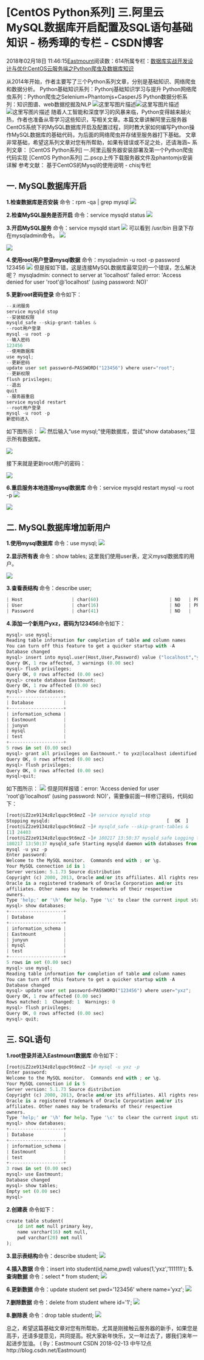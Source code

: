 
# [CentOS Python系列] 三.阿里云MySQL数据库开启配置及SQL语句基础知识 - 杨秀璋的专栏 - CSDN博客

2018年02月18日 11:46:15[Eastmount](https://me.csdn.net/Eastmount)阅读数：614所属专栏：[数据库实战开发设计与优化](https://blog.csdn.net/column/details/14842.html)[CentOS云服务端之Python爬虫及数据库知识](https://blog.csdn.net/column/details/19699.html)



从2014年开始，作者主要写了三个Python系列文章，分别是基础知识、网络爬虫和数据分析。
Python基础知识系列：Pythonj基础知识学习与提升
Python网络爬虫系列：Python爬虫之Selenium+Phantomjs+CasperJS
Python数据分析系列：知识图谱、web数据挖掘及NLP
![这里写图片描述](https://img-blog.csdn.net/20180212160809122?watermark/2/text/aHR0cDovL2Jsb2cuY3Nkbi5uZXQvRWFzdG1vdW50/font/5a6L5L2T/fontsize/400/fill/I0JBQkFCMA==/dissolve/70)![这里写图片描述](https://img-blog.csdn.net/20180212161506304?watermark/2/text/aHR0cDovL2Jsb2cuY3Nkbi5uZXQvRWFzdG1vdW50/font/5a6L5L2T/fontsize/400/fill/I0JBQkFCMA==/dissolve/70)![这里写图片描述](https://img-blog.csdn.net/20180212161524640?watermark/2/text/aHR0cDovL2Jsb2cuY3Nkbi5uZXQvRWFzdG1vdW50/font/5a6L5L2T/fontsize/400/fill/I0JBQkFCMA==/dissolve/70)
随着人工智能和深度学习的风暴来临，Python变得越来越火热，作者也准备从零学习这些知识，写相关文章。本篇文章讲解阿里云服务器CentOS系统下的MySQL数据库开启及配置过程，同时教大家如何编写Python操作MySQL数据库的基础代码，为后面的网络爬虫并存储至服务器打下基础。
文章非常基础，希望这系列文章对您有所帮助，如果有错误或不足之处，还请海涵~
系列文章：
[CentOS Python系列] 一.阿里云服务器安装部署及第一个Python爬虫代码实现
[CentOS Python系列] 二.pscp上传下载服务器文件及phantomjs安装详解
参考文献：
基于CentOS的Mysql的使用说明 - chisj专栏


## 一. MySQL数据库开启
**1.检查数据库是否安装**
命令：rpm -qa | grep mysql
![](https://img-blog.csdn.net/20180218104012216)

**2.检查MySQL服务是否开启**
命令：service mysqld status
![](https://img-blog.csdn.net/20180218104100623)

**3.开启MySQL服务**
命令：service mysqld start
![](https://img-blog.csdn.net/20180218104953661)
可以看到 /usr/bin 目录下存在mysqladmin命令。
![](https://img-blog.csdn.net/20180218105308872)

![](https://img-blog.csdn.net/20180218105339357)

**4.使用root用户登录mysql数据**
命令：mysqladmin -u root -p password 123456
![](https://img-blog.csdn.net/20180218105515952)
但是报如下错，这是连接MySQL数据库最常见的一个错误，怎么解决呢？
mysqladmin: connect to server at 'localhost' failed
error: 'Access denied for user 'root'@'localhost' (using password: NO)'

**5.更新root密码登录**
命令如下：
```python
--关闭服务
service mysqld stop
--安装赋权限
mysqld_safe --skip-grant-tables &
--root用户登录
mysql -u root -p 
--输入密码
123456
--使用数据库
use mysql;
--更新密码
update user set password=PASSWORD("123456") where user="root";
--更新权限
flush privileges; 
--退出
quit
--服务器重启
service mysqld restart
--root用户登录
mysql -u root -p 
新密码进入
```
如下图所示：
![](https://img-blog.csdn.net/20180218110159744)
然后输入“use mysql;”使用数据库，尝试“show databases;”显示所有数据库。

![](https://img-blog.csdn.net/20180218110343289)

接下来就是更新root用户的密码：

![](https://img-blog.csdn.net/20180218110416960)

**6.重启服务本地连接mysql数据库**
命令：service mysqld restart
mysql -u root -p
![](https://img-blog.csdn.net/20180218110659688)

![](https://img-blog.csdn.net/20180218110734250)


## 二. MySQL数据库增加新用户
**1.使用mysql数据库**
命令：use mysql;
![](https://img-blog.csdn.net/20180218111323640)

**2.显示所有表**
命令：show tables;
这里我们使用user表，定义mysql数据库的用户。

![](https://img-blog.csdn.net/20180218111602391)

**3.查看表结构**
命令：describe user;
```python
| Host                  | char(60)                          | NO   | PRI |                            |       |
| User                  | char(16)                          | NO   | PRI |                            |       |
| Password              | char(41)                          | NO   |     |                            |       |
```
**4.添加一个新用户yxz，密码为123456**命令如下：

```python
mysql> use mysql;
Reading table information for completion of table and column names
You can turn off this feature to get a quicker startup with -A
Database changed
mysql> insert into mysql.user(Host,User,Password) value ("localhost","yxz",password("123456"));
Query OK, 1 row affected, 3 warnings (0.00 sec)
mysql> flush privileges;
Query OK, 0 rows affected (0.00 sec)
mysql> create database Eastmount;
Query OK, 1 row affected (0.00 sec)
mysql> show databases;
+--------------------+
| Database           |
+--------------------+
| information_schema |
| Eastmount          |
| junyun             |
| mysql              |
| test               |
+--------------------+
5 rows in set (0.00 sec)
mysql> grant all privileges on Eastmount.* to yxz@localhost identified by "yxz";
Query OK, 0 rows affected (0.00 sec)
mysql> flush privileges;
Query OK, 0 rows affected (0.00 sec)
mysql>quit;
```
如下图所示：
![](https://img-blog.csdn.net/20180218112209411)
但是同样报错：error: 'Access denied for user 'root'@'localhost' (using password: NO)'，需要像前面一样修订密码，代码如下：

```python
[root@iZ2ze9134z8zlqupc9t6mzZ ~]# service mysqld stop
Stopping mysqld:                                           [  OK  ]
[root@iZ2ze9134z8zlqupc9t6mzZ ~]# mysqld_safe --skip-grant-tables &
[1] 24403
[root@iZ2ze9134z8zlqupc9t6mzZ ~]# 180217 13:50:37 mysqld_safe Logging to '/var/log/mysqld.log'.
180217 13:50:37 mysqld_safe Starting mysqld daemon with databases from /var/lib/mysql
mysql -u yxz -p
Enter password:
Welcome to the MySQL monitor.  Commands end with ; or \g.
Your MySQL connection id is 1
Server version: 5.1.73 Source distribution
Copyright (c) 2000, 2013, Oracle and/or its affiliates. All rights reserved.
Oracle is a registered trademark of Oracle Corporation and/or its
affiliates. Other names may be trademarks of their respective
owners.
Type 'help;' or '\h' for help. Type '\c' to clear the current input statement.
mysql> show databases;
+--------------------+
| Database           |
+--------------------+
| information_schema |
| Eastmount          |
| junyun             |
| mysql              |
| test               |
+--------------------+
5 rows in set (0.00 sec)
mysql> use mysql;
Reading table information for completion of table and column names
You can turn off this feature to get a quicker startup with -A
Database changed
mysql> update user set password=PASSWORD("123456") where user="yxz";
Query OK, 1 row affected (0.00 sec)
Rows matched: 1  Changed: 1  Warnings: 0
mysql> flush privileges;
Query OK, 0 rows affected (0.00 sec)
mysql> quit;
```



## 三. SQL语句
**1.root登录并进入Eastmount数据库**
命令如下：
```python
[root@iZ2ze9134z8zlqupc9t6mzZ ~]# mysql -u yxz -p
Enter password:
Welcome to the MySQL monitor.  Commands end with ; or \g.
Your MySQL connection id is 5
Server version: 5.1.73 Source distribution
Copyright (c) 2000, 2013, Oracle and/or its affiliates. All rights reserved.
Oracle is a registered trademark of Oracle Corporation and/or its
affiliates. Other names may be trademarks of their respective
owners.
Type 'help;' or '\h' for help. Type '\c' to clear the current input statement.
mysql> show databases;
+--------------------+
| Database           |
+--------------------+
| information_schema |
| Eastmount          |
| test               |
+--------------------+
3 rows in set (0.00 sec)
mysql> use Eastmount;
Database changed
mysql> show tables;
Empty set (0.00 sec)
mysql>
```

**2.创建表**
命令如下：
```python
create table student(
    id int not null primary key,
    name varchar(16) not null,
    pwd varchar(20) not null
);
```

**3.显示表结构**命令：describe student;
![](https://img-blog.csdn.net/20180218113216944)

**4.插入数据**
命令：insert into student(id,name,pwd) values(1,'yxz','111111');
**5.查询数据**
命令：select * from student;
![](https://img-blog.csdn.net/20180218113716597)

**6.更新数据**
命令：update student set pwd='123456' where name='yxz';
![](https://img-blog.csdn.net/20180218113728075)

**7.删除数据**
命令：delete from student where id='1';
![](https://img-blog.csdn.net/20180218113740003)

**8.删除表**
命令：drop table studentl;
![](https://img-blog.csdn.net/20180218113749781)


总之，希望这篇基础文章对您有所帮助，尤其是刚接触云服务器的新手，如果您是高手，还请多提意见，共同提高。祝大家新年快乐，又一年过去了，娜我们来年一起进步加油。
( By：Eastmount CSDN 2018-02-13 中午12点http://blog.csdn.net/Eastmount)




